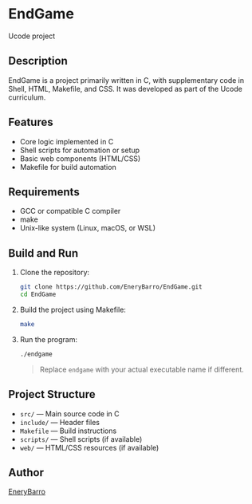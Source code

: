 # EndGame

Ucode project

## Description

EndGame is a project primarily written in C, with supplementary code in Shell, HTML, Makefile, and CSS. It was developed as part of the Ucode curriculum.

## Features

- Core logic implemented in C
- Shell scripts for automation or setup
- Basic web components (HTML/CSS)
- Makefile for build automation

## Requirements

- GCC or compatible C compiler
- make
- Unix-like system (Linux, macOS, or WSL)

## Build and Run

1. Clone the repository:
    ```sh
    git clone https://github.com/EneryBarro/EndGame.git
    cd EndGame
    ```

2. Build the project using Makefile:
    ```sh
    make
    ```

3. Run the program:
    ```sh
    ./endgame
    ```
    > Replace `endgame` with your actual executable name if different.

## Project Structure

- `src/` — Main source code in C
- `include/` — Header files
- `Makefile` — Build instructions
- `scripts/` — Shell scripts (if available)
- `web/` — HTML/CSS resources (if available)

## Author

[EneryBarro](https://github.com/EneryBarro)

